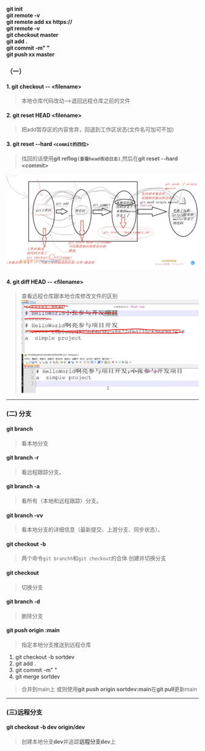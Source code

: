 **git init**  
**git remote -v**  
**git remote add xx https://**  
**git remote -v**  
**git checkout master**  
**git add .**  
**git commit -m" "**  
**git push xx master**  

### （一）
#### 1. git checkout -- \<filename>
>本地仓库代码改动-->退回远程仓库之前的文件
#### 2. git reset HEAD \<filename>
>把add暂存区的内容舍弃，回退到工作区状态(文件名可加可不加)
#### 3. git reset --hard `<commit的四位>`
>找回的话使用**git reflog`(查看head改动日志)`**,然后在**git reset --hard \<commit>**

![git哥哥区域命令图片](/pictures/1.png)

#### 4. git diff HEAD -- \<filename> 
>查看远程仓库跟本地仓库修改文件的区别
![手动解决冲突](/pictures/屏幕截图%202025-08-25%20214202.png)
![alt text](/pictures/image.png)
---
### (二) 分支
#### git branch 
>看本地分支
#### git branch -r
>看远程跟踪分支。
#### git branch -a
>看所有（本地和远程跟踪）分支。
#### git branch -vv
> 看本地分支的详细信息（最新提交、上游分支、同步状态）。
#### git checkout -b <branchname>
>两个命令`git branchh`和`git checkout`的合体
>创建并切换分支
#### git checkout <branchname>
>切换分支
#### git branch -d <branchname>
>删除分支
#### git push origin <filename>:main
>指定本地分支推送到远程仓库
1. git checkout -b sortdev
2. git add .
3. git commit -m" "
4. git merge sortdev
>合并到main上
>或则使用**git push origin sortdev:main**在**git pull**更新main
---
### (三)远程分支
#### git checkout -b dev origin/dev
>创建本地分支**dev**并追踪**远程分支dev**上
